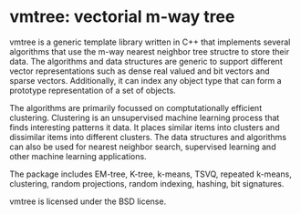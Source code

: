 vmtree: vectorial m-way tree
============================

vmtree is a generic template library written in C++ that implements several
algorithms that use the m-way nearest neighbor tree structre to store their
data. The algorithms and data structures are generic to support different
vector representations such as dense real valued and bit vectors and sparse
vectors. Additionally, it can index any object type that can form a prototype
representation of a set of objects.

The algorithms are primarily focussed on comptutationally efficient clustering.
Clustering is an unsupervised machine learning process that finds interesting
patterns it data. It places similar items into clusters and dissimilar items
into different clusters. The data structures and algorithms can also be used
for nearest neighbor search, supervised learning and other machine learning
applications.

The package includes EM-tree, K-tree, k-means, TSVQ, repeated k-means,
clustering, random projections, random indexing, hashing, bit signatures.

vmtree is licensed under the BSD license.
